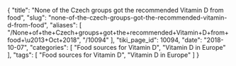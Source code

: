 {
    "title": "None of the Czech groups got the recommended Vitamin D from food",
    "slug": "none-of-the-czech-groups-got-the-recommended-vitamin-d-from-food",
    "aliases": [
        "/None+of+the+Czech+groups+got+the+recommended+Vitamin+D+from+food+\u2013+Oct+2018",
        "/10094"
    ],
    "tiki_page_id": 10094,
    "date": "2018-10-07",
    "categories": [
        "Food sources for Vitamin D",
        "Vitamin D in Europe"
    ],
    "tags": [
        "Food sources for Vitamin D",
        "Vitamin D in Europe"
    ]
}